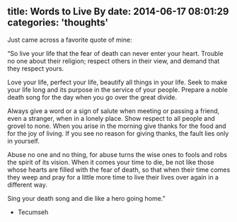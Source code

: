 title: Words to Live By
date: 2014-06-17 08:01:29
categories: 'thoughts'
---
Just came across a favorite quote of mine:

“So live your life that the fear of death can never enter your heart. Trouble no one about their religion; respect others in their view, and demand that they respect yours. 

Love your life, perfect your life, beautify all things in your life. Seek to make your life long and its purpose in the service of your people. Prepare a noble death song for the day when you go over the great divide. 

Always give a word or a sign of salute when meeting or passing a friend, even a stranger, when in a lonely place. Show respect to all people and grovel to none. When you arise in the morning give thanks for the food and for the joy of living. If you see no reason for giving thanks, the fault lies only in yourself. 

Abuse no one and no thing, for abuse turns the wise ones to fools and robs the spirit of its vision. When it comes your time to die, be not like those whose hearts are filled with the fear of death, so that when their time comes they weep and pray for a little more time to live their lives over again in a different way. 

Sing your death song and die like a hero going home.” 

- Tecumseh
